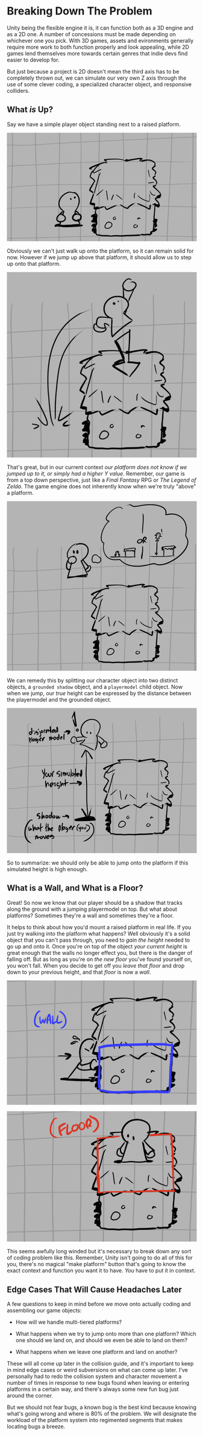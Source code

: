 # Breaking Down The Problem

Unity being the flexible engine it is, it can function both as a 3D engine and as a 2D one. A number of concessions must be made depending on whichever one you pick. With 3D games, assets and evironments generally require more work to both function properly and look appealing, while 2D games lend themselves more towards certain genres that indie devs find easier to develop for.

But just because a project is 2D doesn't mean the third axis has to be completely thrown out, we can simulate our very own Z axis through the use of some clever coding, a specialized character object, and responsive colliders.

## What *is* Up?

Say we have a simple player object standing next to a raised platform. 

![player-platform](../../assets/images/bdtp1.PNG)

Obviously we can't just walk up onto the platform, so it can remain solid for now. However if we jump up above that platform, it should allow us to step up onto that platform.

![player-jump](../../assets/images/bdtp2.PNG)

That's great, but in our current context *our platform does not know if we jumped up to it, or simply had a higher Y value*. Remember, our game is from a top down perspective, just like a *Final Fantasy* RPG or *The Legend of Zelda*. The game engine does not inherently know when we're truly "above" a platform.

![player-perspective](../../assets/images/bdtp3.PNG)

We can remedy this by splitting our character object into two distinct objects, a `grounded shadow` object, and a `playermodel` child object. Now when we jump, our *true* height can be expressed by the distance between the playermodel and the grounded object.

![player-height](../../assets/images/bdtp4.PNG)

So to summarize: we should only be able to jump onto the platform if this simulated height is high enough.

## What is a Wall, and What is a Floor?

Great! So now we know that our player should be a shadow that tracks along the ground with a jumping playermodel on top. But what about platforms? Sometimes they're a wall and sometimes they're a floor.

It helps to think about how you'd mount a raised platform in real life. If you just try walking into the platform what happens? Well obviously it's a solid object that you can't pass through, you need to *gain the height* needed to go up and onto it. Once you're on top of the object *your current height* is great enough that the walls no longer effect you, but there is the danger of falling off. But as long as you're on *the new floor* you've found yourself on, you won't fall. When you decide to get off you *leave that floor* and drop down to your previous height, and that *floor* is now a *wall*.

![player-wall](../../assets/images/bdtp5.PNG)

![player-floor](../../assets/images/bdtp6.PNG)

This seems awfully long winded but it's necessary to break down any sort of coding problem like this. Remember, Unity isn't going to do all of this for you, there's no magical "make platform" button that's going to know the exact context and function you want it to have. *You* have to put it in context.

## Edge Cases That Will Cause Headaches Later

A few questions to keep in mind before we move onto actually coding and assembling our game objects:

- How will we handle multi-tiered platforms?

- What happens when we try to jump onto more than one platform? Which one should we land on, and should we even be able to land on them?

- What happens when we leave one platform and land on another?

These will all come up later in the collision guide, and it's important to keep in mind edge cases or weird subversions on what can come up later. I've personally had to redo the collision system and character movement a number of times in response to new bugs found when leaving or entering platforms in a certain way, and there's always some new fun bug just around the corner.

But we should not fear bugs, a known bug is the best kind because knowing what's going wrong and where is 80% of the problem. We will designate the workload of the platform system into regimented segments that makes locating bugs a breeze.